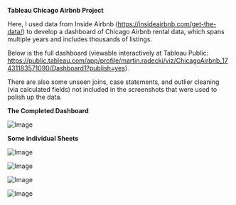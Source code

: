 **Tableau Chicago Airbnb Project**

Here, I used data from Inside Airbnb (https://insideairbnb.com/get-the-data/) to develop a dashboard of Chicago Airbnb rental data, which spans multiple years and includes thousands of listings.

Below is the full dashboard (viewable interactively at Tableau Public: https://public.tableau.com/app/profile/martin.radecki/viz/ChicagoAirbnb_17431183571090/Dashboard1?publish=yes).

There are also some unseen joins, case statements, and outlier cleaning (via calculated fields) not included in the screenshots that were used to polish up the data.

**The Completed Dashboard**

![Image](https://github.com/user-attachments/assets/34db727b-7b09-45d7-b19f-17e0ee57c6d2)

**Some individual Sheets**

![Image](https://github.com/user-attachments/assets/abd8f024-5235-48f3-b6e8-3276872df2bc)

![Image](https://github.com/user-attachments/assets/3af84d74-6e06-4328-bbeb-3686d730fe44)

![Image](https://github.com/user-attachments/assets/e472aabf-291d-40df-bddb-f4f1877ce9ad)

![Image](https://github.com/user-attachments/assets/921c7d52-17ed-4b6a-b156-9cc8480c15d6)
